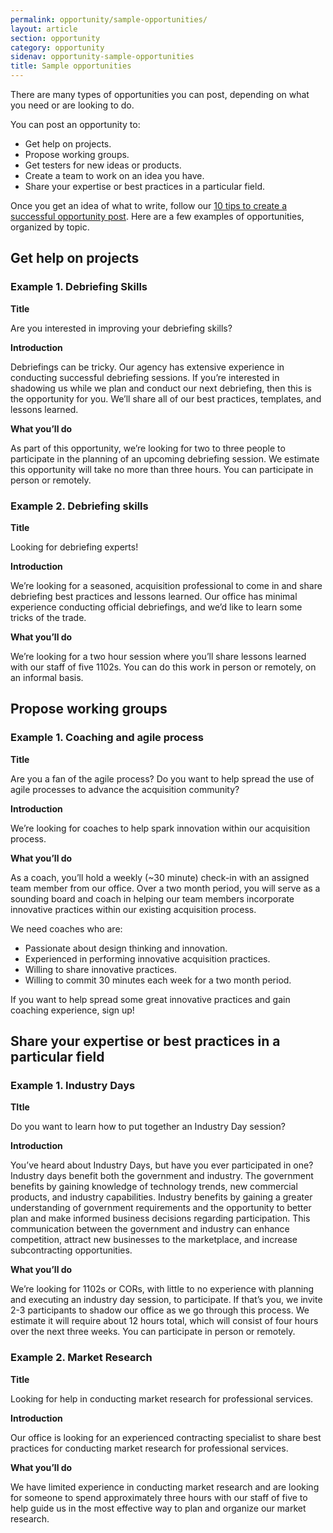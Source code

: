 ```yaml
---
permalink: opportunity/sample-opportunities/
layout: article
section: opportunity
category: opportunity
sidenav: opportunity-sample-opportunities
title: Sample opportunities
---
```


There are many types of opportunities you can post, depending on what you need or are looking to do. 

You can post an opportunity to:
* Get help on projects.
* Propose working groups.
* Get testers for new ideas or products.
* Create a team to work on an idea you have.
* Share your expertise or best practices in a particular field.

Once you get an idea of what to write, follow our [10 tips to create a successful opportunity post](../../getting-started/top-10-tips/). Here are a few examples of opportunities, organized by topic.  

## Get help on projects

### Example 1. Debriefing Skills

**Title**

Are you interested in improving your debriefing skills?

**Introduction**

Debriefings can be tricky. Our agency has extensive experience in conducting successful debriefing sessions. If you’re interested in shadowing us while we plan and conduct our next debriefing, then this is the opportunity for you. We’ll share all of our best practices, templates, and lessons learned. 

**What you’ll do**

As part of this opportunity, we’re looking for two to three people to participate in the planning of an upcoming debriefing session. We estimate this opportunity will take no more than three hours. You can participate in person or remotely.

### Example 2. Debriefing skills
**Title**

Looking for debriefing experts!

**Introduction** 

We’re looking for a seasoned, acquisition professional to come in and share debriefing best practices and lessons learned. Our office has minimal experience conducting official debriefings, and we’d like to learn some tricks of the trade. 

**What you’ll do**

We’re looking for a two hour session where you’ll share lessons learned with our staff of five 1102s. You can do this work in person or remotely, on an informal basis.

## Propose working groups

### Example 1. Coaching and agile process

**Title**

Are you a fan of the agile process? Do you want to help spread the use of agile processes to advance the acquisition community?

**Introduction**

We’re looking for coaches to help spark innovation within our acquisition process. 

**What you’ll do**

As a coach, you’ll hold a weekly (~30 minute) check-in with an assigned team member from our office. Over a two month period, you will serve as a sounding board and coach in helping our team members incorporate innovative practices within our existing acquisition process. 

We need coaches who are:
* Passionate about design thinking and innovation.
* Experienced in performing innovative acquisition practices.
* Willing to share innovative practices.
* Willing to commit 30 minutes each week for a two month period. 

If you want to help spread some great innovative practices and gain coaching experience, sign up!

## Share your expertise or best practices in a particular field

### Example 1. Industry Days

**TItle**

Do you want to learn how to put together an Industry Day session?

**Introduction**

You’ve heard about Industry Days, but have you ever participated in one?  Industry days benefit both the government and industry.  The government benefits by gaining knowledge of technology trends, new commercial products, and industry capabilities. Industry benefits by gaining a greater understanding of government requirements and the opportunity to better plan and make informed business decisions regarding participation. This communication between the government and industry can enhance competition, attract new businesses to the marketplace, and increase subcontracting opportunities.
                                                                                                                                         
**What you’ll do** 

We’re looking for 1102s or CORs, with little to no experience with planning and executing an industry day session, to participate. If that’s you, we invite 2-3 participants to shadow our office as we go through this process.  We estimate it will require about 12 hours total, which will consist of four hours over the next three weeks. You can participate in person or remotely.   

### Example 2. Market Research
**Title**

Looking for help in conducting market research for professional services. 

**Introduction**

Our office is looking for an experienced contracting specialist to share best practices for conducting market research for professional services.

**What you’ll do**

We have limited experience in conducting market research and are looking for someone to spend approximately three hours with our staff of five to help guide us in the most effective way to plan and organize our market research.
